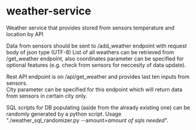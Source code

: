 # weather-service
Weather service that provides stored from sensors temperature and location by API  

Data from sensors should be sent to /add_weather endpoint with request body of json type (UTF-8) 
List of all weathers can be retrieved from /get_weather endpoint, also coordinates parameter can be specified for optional features (e.g. check from sensors for neccesity of data update).  

Rest API endpoint is on /api/get_weather and provides last ten inputs from sensors.  
City parameter can be specified for this endpoint which will return data from sensors in certain city only.  

SQL scripts for DB populating (aside from the already existing one) can be randomly generated by a python script. Usage "./weather_sql_randomizer.py --amount=*amount of sqls needed*".
